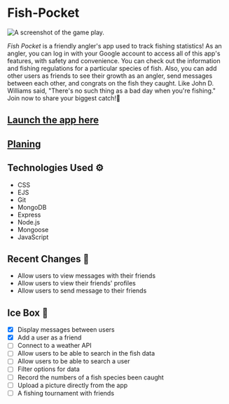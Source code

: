 # Fish-Pocket

![A screenshot of the game play.]()

*Fish Pocket* is a friendly angler's app used to track fishing statistics! As an angler, you can log in with your Google account to access all of this app's features, with safety and convenience. You can check out the information and fishing regulations for a particular species of fish. Also, you can add other users as friends to see their growth as an angler, send messages between each other, and congrats on the fish they caught.
Like John D. Williams said, "There's no such thing as a bad day when you're fishing." 
Join now to share your biggest catch!🎣


## [Launch the app here](https://fish-pocket.fly.dev/)
## [Planing](https://trello.com/b/TeBm9hgQ/fish-pockect)

## Technologies Used ⚙️

- CSS
- EJS
- Git
- MongoDB
- Express
- Node.js
- Mongoose
- JavaScript

<!-- ## Credits 🙌 -->

<!-- - Check out [Animate.style](https://animate.style/). -->

## Recent Changes 🧹

- Allow users to view messages with their friends
- Allow users to view their friends' profiles
- Allow users to send message to their friends

## Ice Box 🧊

- [x] Display messages between users
- [x] Add a user as a friend
- [ ] Connect to a weather API
- [ ] Allow users to be able to search in the fish data
- [ ] Allow users to be able to search a user
- [ ] Filter options for data
- [ ] Record the numbers of a fish species been caught
- [ ] Upload a picture directly from the app
- [ ] A fishing tournament with friends
